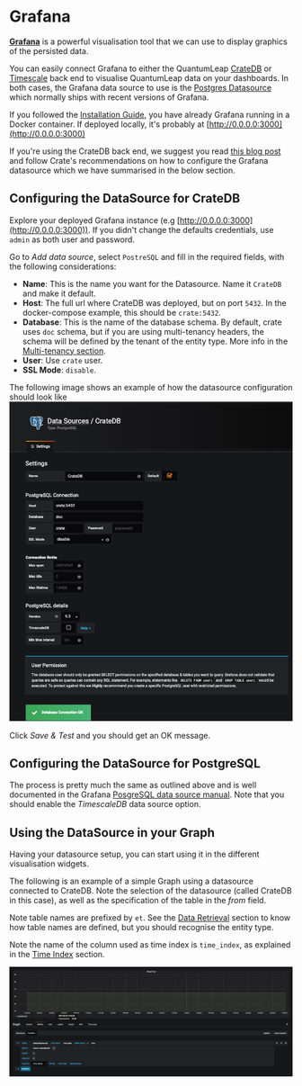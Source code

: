 # Grafana

[**Grafana**](https://grafana.com/) is a powerful visualisation tool that we
can use to display graphics of the persisted data.

You can easily connect Grafana to either the QuantumLeap [CrateDB](./crate.md)
or [Timescale](./timescale.md) back end to visualise QuantumLeap data on
your dashboards. In both cases, the Grafana data source to use is the
[Postgres Datasource](http://docs.grafana.org/features/datasources/postgres/)
which normally ships with recent versions of Grafana.

If you followed the [Installation Guide](./introduction.md), you have already Grafana
running in a Docker container. If deployed locally, it's probably at [http://0.0.0.0:3000](http://0.0.0.0:3000)

If you're using the CrateDB back end, we suggest you read
[this blog post](https://crate.io/a/pair-cratedb-with-grafana-an-open-platform-for-time-series-data-visualization/)
and follow Crate's recommendations on how to configure the Grafana
datasource which we have summarised in the below section.

## Configuring the DataSource for CrateDB

Explore your deployed Grafana instance (e.g [http://0.0.0.0:3000](http://0.0.0.0:3000)).
If you didn't change the defaults credentials, use `admin` as both user and
password.

Go to *Add data source*, select `PostreSQL` and fill in the required fields,
with the following considerations:

- **Name**: This is the name you want for the Datasource. Name it `CrateDB` and
make it default.
- **Host**: The full url where CrateDB was deployed, but on port `5432`. In the
docker-compose example, this should be `crate:5432`.
- **Database**: This is the name of the database schema. By default, crate uses
`doc` schema, but if you are using multi-tenancy headers, the schema will be
defined by the tenant of the entity type. More info in the
[Multi-tenancy section](../user/using.md#multi-tenancy).
- **User**: Use `crate` user.
- **SSL Mode**: `disable`.

The following image shows an example of how the datasource configuration should
look like
![alt text](../rsrc/postgres_datasource.png "Configuring the DataSource")

Click *Save & Test* and you should get an OK message.

## Configuring the DataSource for PostgreSQL

The process is pretty much the same as outlined above and is well documented
in the Grafana [PosgreSQL data source manual](https://grafana.com/docs/features/datasources/postgres/).
Note that you should enable the *TimescaleDB* data source option.

## Using the DataSource in your Graph

Having your datasource setup, you can start using it in the different
visualisation widgets.

The following is an example of a simple Graph using a datasource connected to
CrateDB. Note the selection of the datasource (called CrateDB in this case), as
well as the specification of the table in the *from* field.

Note table names are prefixed by `et`. See the [Data Retrieval](../user/using.md#data-retrieval)
section to know how table names are defined, but you should recognise the
entity type.

Note the name of the column used as time index is `time_index`, as explained
in the [Time Index](../user/using.md##data-retrieval) section.

![alt text](../rsrc/graph_example.png "Using the DataSource in your Graph")
